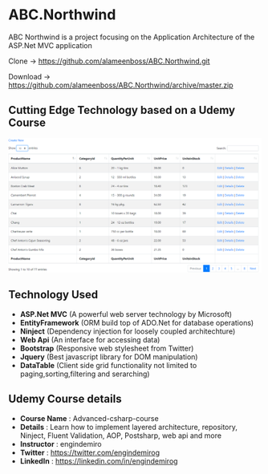 # ABC.Northwind
ABC Northwind is a project focusing on the Application Architecture of the ASP.Net MVC application

Clone -> https://github.com/alameenboss/ABC.Northwind.git

Download -> https://github.com/alameenboss/ABC.Northwind/archive/master.zip

## Cutting Edge Technology based on a Udemy Course

![Screen](/Screen/ProductList.png)

## Technology Used

* **ASP.Net MVC** (A powerful web server technology by Microsoft)
* **EntityFramework** (ORM build top of ADO.Net for database operations)
* **Ninject** (Dependency injection for loosely coupled architechture)
* **Web Api** (An interface for accessing data)
* **Bootstrap** (Responsive web stylesheet from Twitter)
* **Jquery** (Best javascript library for DOM manipulation)
* **DataTable** (Client side grid functionality not limited to paging,sorting,filtering and serarching)

## Udemy Course details

* **Course Name** : Advanced-csharp-course
* **Details**     : Learn how to implement layered architecture, repository, Ninject, Fluent Validation, AOP, Postsharp, web api and more
* **Instructor**  : engindemiro
* **Twitter**     : https://twitter.com/engindemirog
* **LinkedIn**    : https://linkedin.com/in/engindemirog


